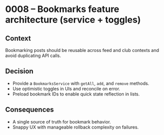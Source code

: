 # 0008 – Bookmarks feature architecture (service + toggles)

## Context

Bookmarking posts should be reusable across feed and club contexts and avoid duplicating API calls.

## Decision

- Provide a `BookmarksService` with `getAll`, `add`, and `remove` methods.
- Use optimistic toggles in UIs and reconcile on error.
- Preload bookmark IDs to enable quick state reflection in lists.

## Consequences

- A single source of truth for bookmark behavior.
- Snappy UX with manageable rollback complexity on failures.
